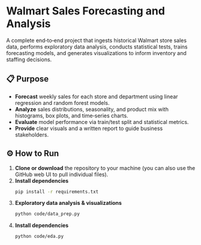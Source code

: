 # Walmart Sales Forecasting and Analysis

A complete end‐to‐end project that ingests historical Walmart store sales data, performs exploratory data analysis, conducts statistical tests, trains forecasting models, and generates visualizations to inform inventory and staffing decisions.

## 📋 Purpose
- **Forecast** weekly sales for each store and department using linear regression and random forest models.  
- **Analyze** sales distributions, seasonality, and product mix with histograms, box plots, and time‐series charts.  
- **Evaluate** model performance via train/test split and statistical metrics.  
- **Provide** clear visuals and a written report to guide business stakeholders.

## ⚙️ How to Run

1. **Clone or download** the repository to your machine (you can also use the GitHub web UI to pull individual files).
2. **Install dependencies**  
   ```bash
   pip install -r requirements.txt

3. **Exploratory data analysis & visualizations**
   ```bash
   python code/data_prep.py
   
4. **Install dependencies**  
   ```bash
   python code/eda.py

